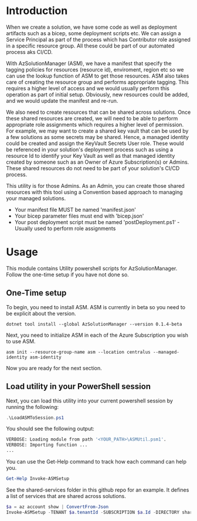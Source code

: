 # Introduction

When we create a solution, we have some code as well as deployment artifacts such as a bicep, some deployment scripts etc. We can assign a Service Principal as part of the process which has Contributor role assigned in a specific resource group. All these could be part of our automated process aks CI/CD. 

With AzSolutionManager (ASM), we have a manifest that specify the tagging policies for resources (resource id), enviroment, region etc so we can use the lookup function of ASM to get those resources. ASM also takes care of creating the resource group and performs appropriate tagging. This requires a higher level of access and we would usually perform this operation as part of initial setup. Obviously, new resources could be added, and we would update the manifest and re-run. 

We also need to create resources that can be shared across solutions. Once these shared resources are created, we will need to be able to perform appropriate role assignments which requires a higher level of permission. For example, we may want to create a shared key vault that can be used by a few solutions as some secrets may be shared. Hence, a managed identity could be created and assign the KeyVault Secrets User role. These would be referenced in your solution's deployment process such as using a resource Id to identify your Key Vault as well as that managed identity created by someone such as an Owner of Azure Subscription(s) or Admins. These shared resources do not need to be part of your solution's CI/CD process.

This utility is for those Admins. As an Admin, you can create those shared resources with this tool using a Convention based approach to managing your managed solutions.

* Your manifest file MUST be named 'manifest.json'
* Your bicep parameter files must end with 'bicep.json'
* Your post deployment script must be named 'postDeployment.ps1' - Usually used to perform role assignments

# Usage

This module contains Utility powershell scripts for AzSolutionManager. Follow the one-time setup if you have not done so. 

## One-Time setup

To begin, you need to install ASM. ASM is currently in beta so you need to be explicit about the version.

```
dotnet tool install --global AzSolutionManager --version 0.1.4-beta
```

Next, you need to initialize ASM in each of the Azure Subscription you wish to use ASM.

```
asm init --resource-group-name asm --location centralus --managed-identity asm-identity
```

Now you are ready for the next section.

## Load utility in your PowerShell session

Next, you can load this utility into your current powershell session by running the following:

```powershell
.\LoadASMToSession.ps1
```

You should see the following output:

```bash
VERBOSE: Loading module from path '<YOUR_PATH>\ASMUtil.psm1'.
VERBOSE: Importing function ...
...
```

You can use the Get-Help command to track how each command can help you.

```powershell
Get-Help Invoke-ASMSetup
```

See the shared-services folder in this github repo for an example. It defines a list of services that are shared across solutions.

```powershell
$a = az account show | ConvertFrom-Json
Invoke-ASMSetup -TENANT $a.tenantId -SUBSCRIPTION $a.Id -DIRECTORY shared-services
```